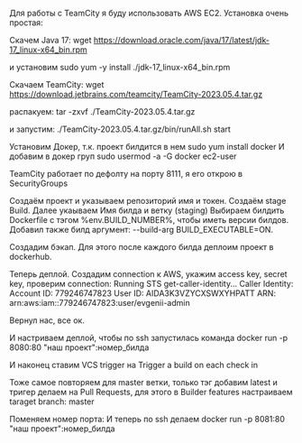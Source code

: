 Для работы с TeamCity я буду использовать AWS EC2.
Установка очень простая:

Скачем Java 17:
wget https://download.oracle.com/java/17/latest/jdk-17_linux-x64_bin.rpm

и установим
sudo yum -y install ./jdk-17_linux-x64_bin.rpm

Скачаем TeamCity:
wget https://download.jetbrains.com/teamcity/TeamCity-2023.05.4.tar.gz

распакуем:
tar -zxvf ./TeamCity-2023.05.4.tar.gz

и запустим:
./TeamCity-2023.05.4.tar.gz/bin/runAll.sh start

Установим Докер, т.к. проект билдится в нем
sudo yum install docker
И добавим в докер груп
sudo usermod -a -G docker ec2-user


TeamCity работает по дефолту на порту 8111, я его открою в SecurityGroups


Создаём проект и указываем репозиторий имя и токен. Создаём stage Build. Далее укаываем Имя билда и ветку (staging)
Выбираем билдить Dockerfile с тэгом %env.BUILD_NUMBER%, чтобы иметь версии билдов. Добавил также билд аргумент:
--build-arg BUILD_EXECUTABLE=ON.

Создадим бэкап. Для этого после каждого билда деплоим проект в dockerhub. 


Теперь деплой. Создадим connection к AWS, укажим access key, secret key, проверим connection:
Running STS get-caller-identity...
Caller Identity:
 Account ID: 779246747823
 User ID: AIDA3K3VZYCXSWXYHPATT
 ARN: arn:aws:iam::779246747823:user/evgenii-admin
 
 Вернул нас, все ок.

И настриваем деплой, чтобы по ssh запустилась команда docker run -p 8080:80 "наш проект":номер_билда
 
И наконец ставим VCS trigger на Trigger a build on each check in

Тоже самое повторяем для master ветки, только тэг добавим latest и тригер делаем на Pull Requests, для этого в Builder features настраиваем taraget branch: master

Поменяем номер порта:
И теперь по ssh делаем docker run -p 8081:80 "наш проект":номер_билда

